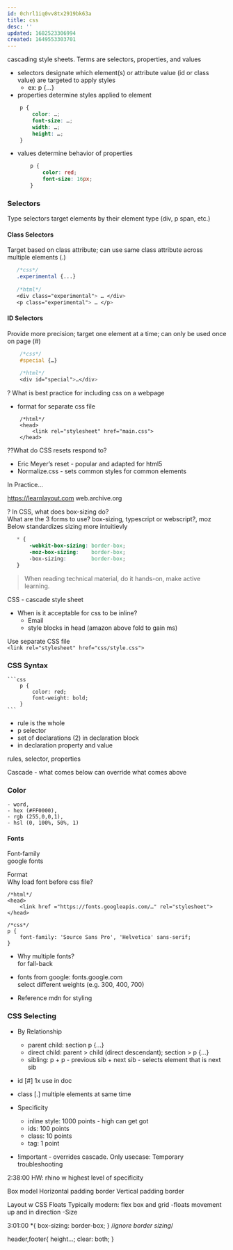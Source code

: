 ```yaml
---
id: 0chrl1iq0vv8tx2919bk63a
title: css
desc: ''
updated: 1682523306994
created: 1649553303701
---
```


cascading style sheets. Terms are selectors, properties, and values
- selectors designate which element(s) or attribute value (id or class value) are targeted to apply styles
	- ex: p {…}
- properties determine styles applied to element
```css
	p {
		color: …;
		font-size: …;
		width: …;
		height: …;
	}
```
- values determine behavior of properties
	```css
		p {
			color: red;
			font-size: 16px;
		}
	```
### Selectors
Type selectors target elements by their element type (div, p span, etc.) 
#### Class Selectors
Target based on class attribute; can use same class attribute across multiple elements (.)
 ```css
	/*css*/
	.experimental {...}
	
	/*html*/
	<div class="experimental"> … </div>
	<p class="experimental"> … </p>
```
#### ID Selectors
Provide more precision; target one element at a time; can only be used once on page (#)
```css
	/*css*/
	#special {…}
	
	/*html*/
	<div id="special">…</div>
```
	
? What is best practice for including css on a webpage
- format for separate css file
```
	/*html*/
	<head>
		<link rel="stylesheet" href="main.css">
	</head>
```
	
??What do CSS resets respond to?  
- Eric Meyer’s reset - popular and adapted for html5
- Normalize.css - sets common styles for common elements

In Practice…

https://learnlayout.com  web.archive.org

? In CSS, what does box-sizing do?  
What are the 3 forms to use? box-sizing, typescript or webscript?, moz
Below standardizes sizing more intuitievly
 
 ```css
	* {
		-webkit-box-sizing: border-box;
		-moz-box-sizing:	border-box;
		-box-sizing: 		border-box;
	}
```

> When reading technical material, do it hands-on, make active learning.

CSS - cascade style sheet  
- When is it acceptable for css to be inline?  
	- Email  
	- style blocks in head (amazon above fold to gain ms)

Use separate CSS file  
	`<link rel="stylesheet" href="css/style.css">`

### CSS Syntax

	```css
		p {
			color: red;
			font-weight: bold;
		}
	```
- rule is the whole  
- p selector  
- set of declarations (2) in declaration block  
- in declaration property and value  

rules, selector, properties

Cascade - what comes below can override what comes above 

### Color
	- word, 
	- hex (#FF0000), 
	- rgb (255,0,0,1), 
	- hsl (0, 100%, 50%, 1)

#### Fonts
Font-family  
google fonts

Format  
Why load font before css file?

```
/*html*/
<head>
	<link href ="https://fonts.googleapis.com/…" rel="stylesheet">
</head>

/*css*/
p {
	font-family: 'Source Sans Pro', 'Helvetica' sans-serif;
}
```
- Why multiple fonts?   
	for fall-back 
	
- fonts from google: fonts.google.com  
	select different weights (e.g. 300, 400, 700)

- Reference mdn for styling

### CSS Selecting 
- By Relationship
	- parent child: section p {...}
	- direct child: parent > child (direct descendant); section > p {...}
	- sibling: p + p - previous sib + next sib - selects element that is next sib
- id [#] 1x use in doc
- class [.] multiple elements at same time

- Specificity
	- inline style: 1000 points - high can get got
	- ids: 100 points
	- class: 10 points
	- tag: 1 point

- !important - overrides cascade. Only usecase: Temporary troubleshooting

2:38:00 HW: rhino w highest level of specificity

Box model
Horizontal padding border
Vertical padding border

Layout w CSS
Floats
Typically modern: flex box and grid
-floats movement up and in direction
-Size

3:01:00
*{
	box-sizing: border-box;
} /*ignore border sizing*/

header,footer{
	height…;
	clear: both;
}

